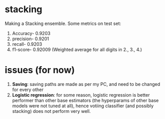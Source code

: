# stacking
Making a Stacking ensemble. Some metrics on test set:
1. Accuracy- 0.9203
2. precision- 0.9201
3. recall- 0.9203
4. f1-score- 0.92009
(Weighted average for all digits in 2., 3., 4.)

# issues (for now)
1. **Saving**: saving paths are made as per my PC, and need to be changed for every other
2. **Logistic regression**: for some reason, logistic regression is better performer than other base estimators (the hyperparams of other base models were not tuned at all), hence votiing classifier (and possibly stacking) does not perform very well.
